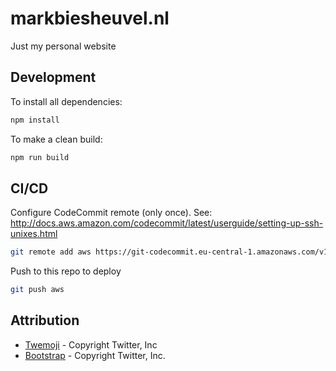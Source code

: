 # markbiesheuvel.nl

Just my personal website

## Development

To install all dependencies:
```bash
npm install
```

To make a clean build:
```bash
npm run build
```

## CI/CD

Configure CodeCommit remote (only once).
See: http://docs.aws.amazon.com/codecommit/latest/userguide/setting-up-ssh-unixes.html

```bash
git remote add aws https://git-codecommit.eu-central-1.amazonaws.com/v1/repos/personalwebsite
```

Push to this repo to deploy
```bash
git push aws
```

## Attribution

- [Twemoji](https://github.com/twitter/twemoji) - Copyright Twitter, Inc
- [Bootstrap](https://github.com/twbs/bootstrap) - Copyright Twitter, Inc.
